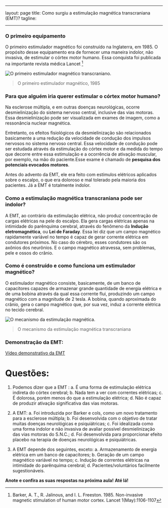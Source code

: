 
---
layout: page
title: Como surgiu a estimulação magnética transcraniana (EMT)?
tagline: 

---



### O primeiro equipamento

O primeiro estimulador magnético foi construído na Inglaterra, em 1985. O propósito desse equipamento era de fornecer uma maneira indolor, não invasiva, de estimular o córtex motor humano. Essa conquista foi publicada na importante revista médica Lancet [^1]

![O primeiro estimulador magnético transcraniano.](http://familiabrasil.org/imagens/jalinous_freeston_barker.jpg)
> O primeiro estimulador magnético, 1985

[^1]:Barker, A. T., R. Jalinous, and I. L. Freeston. 1985. Non-invasive
magnetic stimulation of human motor cortex. Lancet 1(May):1106-1107

### Para que alguém iria querer estimular o córtex motor humano?

Na esclerose múltipla, e em outras doenças neurológicas, ocorre desmielinização do sistema nervoso central, inclusive das vias motoras. Essa desmielinização pode ser visualizada em exames de imagem, como a ressonância nuclear magnética. 

Entretanto, os efeitos fisiológicos da desmielinização são relacionados basicamente a uma redução da velocidade de condução dos impulsos nervosos no sistema nervoso central. Essa velocidade de condução pode ser estudada através da estimulação do córtex motor e da medida do tempo que decorre entre essa estimulação e a ocorrência de ativação muscular, por exemplo, na mão do paciente.Esse exame é chamado de **pesquisa dos potenciais evocados motores**.

Antes do advento da EMT, ele era feito com estímulos elétricos aplicados sobre o escalpo, o que era doloroso e mal tolerado pela maioria dos pacientes. Já a EMT é totalmente indolor.

### Como a estimulação magnética transcraniana pode ser indolor?

A EMT, ao contrário da estimulação elétrica, não produz concentração de cargas elétricas na pele do escalpo. Ela gera cargas elétricas apenas na intimidade do parênquima cerebral, através do fenômeno da **Indução eletromagnética**, ou **Lei de Faraday**. Essa lei diz que um campo magnético rapidamente variável no tempo é capaz de gerar corrente elétrica em condutores próximos. No caso do cérebro, esses condutores são os axônios dos neurônios. E o campo magnético atravessa, sem problemas, pele e ossos do crânio.

### Como é construído e como funciona um estimulador magnético?

O estimulador magnético consiste, basicamente, de um banco de capacitores capazes de armazenar grande quantidade de energia elétrica e de uma bobina através da qual essa corrente flui, produzindo um campo magnético com a magnitude de 2 tesla. A bobina, quando aproximada do crânio, gera o campo magnético que, por sua vez, induz a corrente elétrica no tecido cerebral.


![O mecanismo da estimulação magnética.](http://familiabrasil.org/imagens/estimulador.jpg)
> O mecanismo da estimulação magnética transcraniana

### Demonstração da EMT: 

[Vídeo demonstrativo da EMT](https://youtu.be/qkNbYHu_STU)

# Questões:

1. Podemos dizer que a EMT :
a. É uma forma de estimulação elétrica indireta do córtex cerebral;
b. Nada tem a ver com correntes elétricas;
c. É dolorosa, porém menos do que a estimulação elétrica;
d. Não é capaz de produzir ativação significativa das vias motoras.

2. A EMT:
a. Foi introduzida por Barker e cols, como um novo tratamento para a esclerose múltipla;
b. Foi desenvolvida com o objetivo de tratar muitas doenças neurológicas e psiquiátricas;
c. Foi idealizada como uma forma indolor e não invasiva de avaliar possível desmielinização das vias motoras do S.N.C.;
d. Foi desenvolvida para proporcionar efeito placebo na terapia de doenças neurológicas e psiquiátricas.

3. A EMT depende dos seguintes, exceto:
a. Armazenamento de energia elétrica em um banco de capacitores;
b. Geração de um campo magnético variável no tempo;
c. Indução de correntes elétricas na intimidade do parênquima cerebral;
d. Pacientes/voluntários facilmente sugestionáveis.

**Anote e confira as suas respostas na próxima aula!**
**Até lá!**
